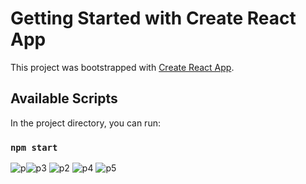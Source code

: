 # Getting Started with Create React App

This project was bootstrapped with [Create React App](https://github.com/facebook/create-react-app).

## Available Scripts

In the project directory, you can run:

### `npm start`
![p](https://user-images.githubusercontent.com/54284123/189127243-19171046-ad1a-467c-b693-3ba2faf36986.png)![p3](https://user-images.githubusercontent.com/54284123/189127476-0a65a397-0f2c-4cd3-90d7-aaae550e5dab.png)
![p2](https://user-images.githubusercontent.com/54284123/189127487-b0013d05-ab0f-4d57-b37f-edf82188c934.png)
![p4](https://user-images.githubusercontent.com/54284123/189127496-4973b206-9098-4f84-9e52-d7251233507a.png)
![p5](https://user-images.githubusercontent.com/54284123/189127506-7973c567-e223-4188-8808-bb272dcc22bf.png)
